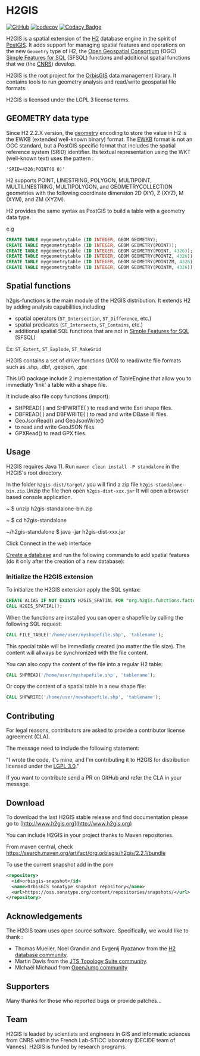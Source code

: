 # H2GIS
[![GitHub](https://img.shields.io/github/license/orbisgis/h2gis.svg)](https://github.com/orbisgis/h2gis/blob/master/LICENSE.md) 
[![codecov](https://img.shields.io/codecov/c/github/orbisgis/h2gis.svg)](https://codecov.io/gh/orbisgis/h2gis) 
[![Codacy Badge](https://img.shields.io/codacy/grade/93899ea0675d43a2a3787ce5dd3c5595.svg)](https://www.codacy.com/app/orbisgis/h2gis?utm_source=github.com&amp;utm_medium=referral&amp;utm_content=orbisgis/h2gis&amp;utm_campaign=Badge_Grade) 


H2GIS is a spatial extension of the [H2](http://www.h2database.com/) database
engine in the spirit of [PostGIS](http://postgis.net/). It adds support for
managing spatial features and operations on the new `Geometry` type of H2, the [Open
Geospatial Consortium](http://www.opengeospatial.org/) (OGC) [Simple Features
for SQL](http://www.opengeospatial.org/standards/sfs) (SFSQL) functions and
additional spatial functions that we (the [CNRS](http://www.cnrs.fr/))
develop. 

H2GIS is the root project for the [OrbisGIS](http://www.orbisgis.org/) data
management library. It contains tools to run geometry analysis and read/write geospatial file formats.

H2GIS is licensed under the LGPL 3 license terms.

##  GEOMETRY data type

Since H2 2.2.X version, the [geometry](https://h2database.com/html/datatypes.html?highlight=geometry&search=geometry#geometry_type) encoding to store the value in H2 is the EWKB (extended well-known binary) format. The [EWKB](https://postgis.net/docs/using_postgis_dbmanagement.html#EWKB_EWKT) format is not an OGC standard, but a PostGIS specific format that includes the spatial reference system (SRID) identifier.
Its textual representation using the WKT (well-known text) uses the pattern :
```
'SRID=4326;POINT(0 0)'
```
H2 supports POINT, LINESTRING, POLYGON, MULTIPOINT, MULTILINESTRING, MULTIPOLYGON, and GEOMETRYCOLLECTION geometries with the following coordinate dimension 2D (XY), Z (XYZ), M (XYM), and ZM (XYZM).

H2 provides the same syntax as PostGIS to build a table with a geometry data type.

e.g
```sql
CREATE TABLE mygeometrytable (ID INTEGER, GEOM GEOMETRY);
CREATE TABLE mygeometrytable (ID INTEGER, GEOM GEOMETRY(POINT));
CREATE TABLE mygeometrytable (ID INTEGER, GEOM GEOMETRY(POINT, 4326));
CREATE TABLE mygeometrytable (ID INTEGER, GEOM GEOMETRY(POINTZ, 4326));
CREATE TABLE mygeometrytable (ID INTEGER, GEOM GEOMETRY(POINTZM, 4326));
CREATE TABLE mygeometrytable (ID INTEGER, GEOM GEOMETRY(POINTM, 4326));
```

## Spatial functions
h2gis-functions is the main module of the H2GIS distribution. 
It extends H2 by adding analysis capabilities,including
- spatial operators (`ST_Intersection`, `ST_Difference`, etc.)
- spatial predicates (`ST_Intersects`, `ST_Contains`, etc.)
- additional spatial SQL functions that are not in [Simple Features for SQL](http://www.opengeospatial.org/standards/sfs) (SFSQL)

Ex: `ST_Extent`, `ST_Explode`, `ST_MakeGrid`

H2GIS contains a set of driver functions (I/O)) to read/write file formats such as .shp, .dbf, .geojson, .gpx

This I/O package include 2 implementation of TableEngine that allow you to immediatly 'link' a table with a shape file.

It include also file copy functions (import):
* SHPREAD( ) and SHPWRITE( ) to read and write Esri shape files.
* DBFREAD( ) and DBFWRITE( ) to read and write DBase III files.
* GeoJsonRead() and GeoJsonWrite() 
* to read and write GeoJSON files.
* GPXRead() to read GPX files.


## Usage

H2GIS requires Java 11. Run `maven clean install -P standalone` in the H2GIS's root directory.

In the folder `h2gis-dist/target/` you will find a zip file `h2gis-standalone-bin.zip`.Unzip the file then open `h2gis-dist-xxx.jar` It will open a browser based console application.

~ $ unzip h2gis-standalone-bin.zip

~ $ cd h2gis-standalone

~/h2gis-standalone $ java -jar h2gis-dist-xxx.jar

Click Connect in the web interface


[Create a database](http://www.h2database.com/html/quickstart.html) and run the following commands to add spatial features (do it only after the creation of a new database):

### Initialize the H2GIS extension

To initialize the H2GIS extension apply the SQL syntax:

```sql
CREATE ALIAS IF NOT EXISTS H2GIS_SPATIAL FOR "org.h2gis.functions.factory.H2GISFunctions.load";
CALL H2GIS_SPATIAL();
```

When the functions are installed you can open a shapefile by calling the following SQL request:

```sql
CALL FILE_TABLE('/home/user/myshapefile.shp', 'tablename');
```
This special table will be immediatly created (no matter the file size). The content will allways be synchronized with the file content.

You can also copy the content of the file into a regular H2 table:

```sql
CALL SHPREAD('/home/user/myshapefile.shp', 'tablename');
```

Or copy the content of a spatial table in a new shape file:

```sql
CALL SHPWRITE('/home/user/newshapefile.shp', 'tablename');
```

## Contributing

For legal reasons, contributors are asked to provide a contributor license agreement (CLA). 

The message need to include the following statement:

"I wrote the code, it's mine, and I'm contributing it to H2GIS for distribution licensed under the [LGPL 3.0](http://www.gnu.org/copyleft/lgpl.html)." 

If you want to contribute send a PR on GitHub and refer the CLA in your message.


## Download

To download the last H2GIS stable release and find documentation please go to [http://www.h2gis.org](http://www.h2gis.org)

You can include H2GIS in your project thanks to Maven repositories.

From maven central, check https://search.maven.org/artifact/org.orbisgis/h2gis/2.2.1/bundle

To use the current snapshot add in the pom
```xml
<repository>
  <id>orbisgis-snapshot</id>
  <name>OrbisGIS sonatype snapshot repository</name>
  <url>https://oss.sonatype.org/content/repositories/snapshots/</url>
</repository>
```

## Acknowledgements

The H2GIS team uses open source software. Specifically, we would like to thank  :

* Thomas Mueller, Noel Grandin and Evgenij Ryazanov from the [H2 database community](http://www.h2database.com).
* Martin Davis from the [JTS Topology Suite community](https://github.com/locationtech/jts).
* Michaël Michaud from [OpenJump community](https://github.com/openjump-gis)

## Supporters

Many thanks for those who reported bugs or provide patches...  


## Team

H2GIS is leaded by scientists and engineers in GIS and informatic sciences from CNRS within the French Lab-STICC laboratory (DECIDE team of Vannes). 
H2GIS is funded by research programs.